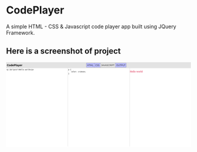 # CodePlayer
A simple HTML - CSS &amp; Javascript code player app built using JQuery Framework.

## Here is a screenshot of project
![CodePlayer](./screenshot.png?raw=true "CodePlayer")
